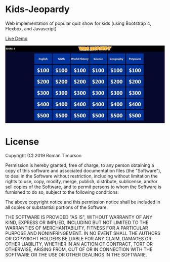 # Kids-Jeopardy
Web implementation of popular quiz show for kids (using Bootstrap 4, Flexbox, and Javascript)

[Live Demo](http://romanapps.com/projects/KidsJeopardy/index.html)


![Alt Text](https://github.com/timurson/Kids-Jeopardy/blob/master/Screenshot.PNG)

# License
Copyright (C) 2019 Roman Timurson

Permission is hereby granted, free of charge, to any person obtaining a copy of this software and associated documentation files (the "Software"), to deal in the Software without restriction, including without limitation the rights to use, copy, modify, merge, publish, distribute, sublicense, and/or sell copies of the Software, and to permit persons to whom the Software is furnished to do so, subject to the following conditions:

The above copyright notice and this permission notice shall be included in all copies or substantial portions of the Software.

THE SOFTWARE IS PROVIDED "AS IS", WITHOUT WARRANTY OF ANY KIND, EXPRESS OR IMPLIED, INCLUDING BUT NOT LIMITED TO THE WARRANTIES OF MERCHANTABILITY, FITNESS FOR A PARTICULAR PURPOSE AND NONINFRINGEMENT. IN NO EVENT SHALL THE AUTHORS OR COPYRIGHT HOLDERS BE LIABLE FOR ANY CLAIM, DAMAGES OR OTHER LIABILITY, WHETHER IN AN ACTION OF CONTRACT, TORT OR OTHERWISE, ARISING FROM, OUT OF OR IN CONNECTION WITH THE SOFTWARE OR THE USE OR OTHER DEALINGS IN THE SOFTWARE.
